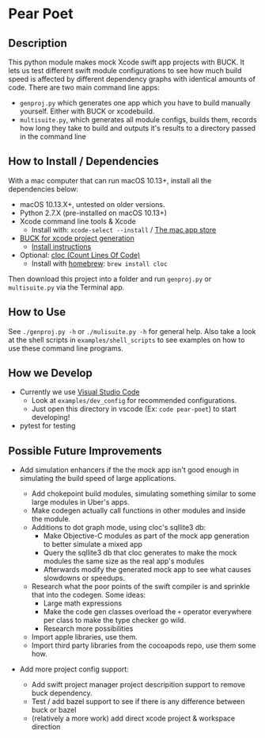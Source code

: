 # Pear Poet

## Description

This python module makes mock Xcode swift app projects with BUCK.  It lets us test different swift module configurations to see how much build speed is affected by different dependency graphs with identical amounts of code.  There are two main command line apps:

* `genproj.py` which generates one app which you have to build manually yourself.  Either with BUCK or xcodebuild.
* `multisuite.py`, which generates all module configs, builds them, records how long they take to build and outputs it's results to a directory passed in the command line


## How to Install / Dependencies

With a mac computer that can run macOS 10.13+, install all the dependencies below:

* macOS 10.13.X+, untested on older versions.
* Python 2.7.X (pre-installed on macOS 10.13+)
* Xcode command line tools & Xcode
   * Install with: `xcode-select --install` / [The mac app store](https://itunes.apple.com/us/app/xcode/id497799835)
* [BUCK for xcode project generation](https://buckbuild.com/)
	* [Install instructions](https://buckbuild.com/setup/getting_started.html)
* Optional:  [cloc (Count Lines Of Code)](https://github.com/AlDanial/cloc)
   * Install with [homebrew](https://brew.sh): `brew install cloc`

Then download this project into a folder and run `genproj.py` or `multisuite.py` via the Terminal app.

## How to Use

See `./genproj.py -h` or `./mulisuite.py -h` for general help.  Also take a look at the shell scripts in `examples/shell_scripts` to see examples on how to use these command line programs.

## How we Develop

* Currently we use [Visual Studio Code](https://code.visualstudio.com)
	* Look at `examples/dev_config` for recommended configurations.
	* Just open this directory in vscode (Ex: `code pear-poet`) to start developing!
* pytest for testing

## Possible Future Improvements

* Add simulation enhancers if the the mock app isn't good enough in simulating the build speed of large applications.
  * Add chokepoint build modules, simulating something similar to some large modules in Uber's apps.
  * Make codegen actually call functions in other modules and inside the module.
  * Additions to dot graph mode, using cloc's sqllite3 db:
      * Make Objective-C modules as part of the mock app generation to better simulate a mixed app
      * Query the sqllite3 db that cloc generates to make the mock modules the same size as the real app's modules
      * Afterwards modify the generated mock app to see what causes slowdowns or speedups.
  * Research what the poor points of the swift compiler is and sprinkle that into the codegen. Some ideas:
      * Large math expressions
      * Make the code gen classes overload the `+` operator everywhere per class to make the type checker go wild.
      * Research more possibilities
  * Import apple libraries, use them.
  * Import third party libraries from the cocoapods repo, use them some how.

* Add more project config support:
  * Add swift project manager project descripition support to remove buck dependency.
  * Test / add bazel support to see if there is any difference between buck or bazel
  * (relatively a more work) add direct xcode project & workspace direction
